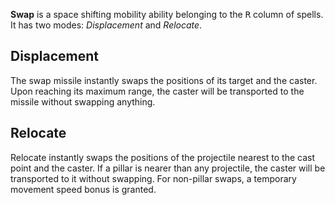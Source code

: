 **Swap** is a space shifting mobility ability belonging to the <kbd>R</kbd> column of spells. It has two modes: *Displacement* and *Relocate*.

## Displacement

The swap missile instantly swaps the positions of its target and the caster. Upon reaching its maximum range, the caster will be transported to the missile without swapping anything.

## Relocate

Relocate instantly swaps the positions of the projectile nearest to the cast point and the caster. If a pillar is nearer than any projectile, the caster will be transported to it without swapping. For non-pillar swaps, a temporary movement speed bonus is granted.

